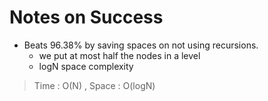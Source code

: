 # Notes on Success
+ Beats 96.38% by saving spaces on not using recursions. 
  - we put at most half the nodes in a level
  - logN space complexity

> Time : O(N) , Space : O(logN)
